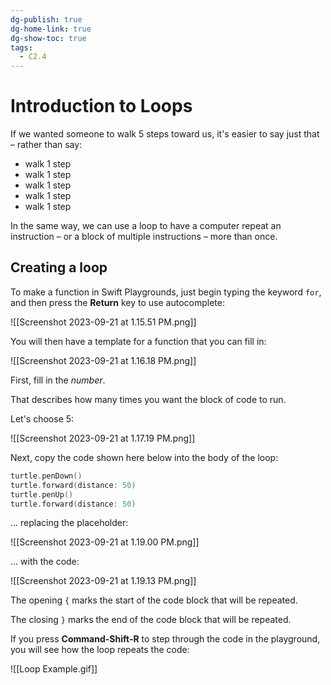 ```yaml
---
dg-publish: true
dg-home-link: true
dg-show-toc: true
tags:
  - C2.4
---
```

# Introduction to Loops

If we wanted someone to walk 5 steps toward us, it's easier to say just that – rather than say:

- walk 1 step
- walk 1 step
- walk 1 step
- walk 1 step
- walk 1 step

In the same way, we can use a loop to have a computer repeat an instruction – or a block of multiple instructions – more than once.
## Creating a loop

To make a function in Swift Playgrounds, just begin typing the keyword `for`, and then press the **Return** key to use autocomplete:

![[Screenshot 2023-09-21 at 1.15.51 PM.png]]

You will then have a template for a function that you can fill in:

![[Screenshot 2023-09-21 at 1.16.18 PM.png]]

First, fill in the *number*.

That describes how many times you want the block of code to run.

Let's choose 5:

![[Screenshot 2023-09-21 at 1.17.19 PM.png]]

Next, copy the code shown here below into the body of the loop:

```swift
turtle.penDown()
turtle.forward(distance: 50)
turtle.penUp()
turtle.forward(distance: 50)
```

... replacing the placeholder:

![[Screenshot 2023-09-21 at 1.19.00 PM.png]]

... with the code:

![[Screenshot 2023-09-21 at 1.19.13 PM.png]]

The opening `{` marks the start of the code block that will be repeated.

The closing `}` marks the end of the code block that will be repeated.

If you press **Command-Shift-R** to step through the code in the playground, you will see how the loop repeats the code:

![[Loop Example.gif]]